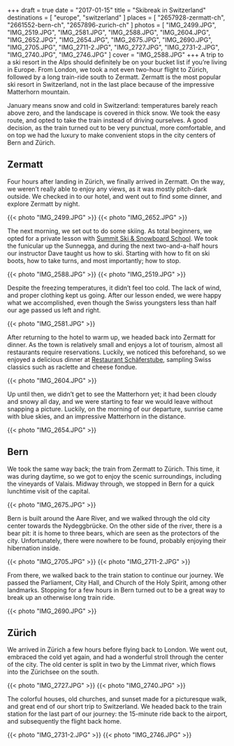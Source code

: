 +++
draft   = true
date    = "2017-01-15"
title   = "Skibreak in Switzerland"
destinations = [ "europe", "switzerland" ]
places  = [ "2657928-zermatt-ch", "2661552-bern-ch", "2657896-zurich-ch" ]
photos  = [
  "IMG_2499.JPG", "IMG_2519.JPG", "IMG_2581.JPG", "IMG_2588.JPG", "IMG_2604.JPG",
  "IMG_2652.JPG", "IMG_2654.JPG", "IMG_2675.JPG", "IMG_2690.JPG", "IMG_2705.JPG",
  "IMG_2711-2.JPG", "IMG_2727.JPG", "IMG_2731-2.JPG", "IMG_2740.JPG", "IMG_2746.JPG"
]
cover = "IMG_2588.JPG"
+++
A trip to a ski resort in the Alps should definitely be on your bucket list if you’re living in Europe. From London, we took a not even two-hour flight to Zürich, followed by a long train-ride south to Zermatt. Zermatt is the most popular ski resort in Switzerland, not in the last place because of the impressive Matterhorn mountain.

<!--more-->
January means snow and cold in Switzerland: temperatures barely reach above zero, and the landscape is covered in thick snow. We took the easy route, and opted to take the train instead of driving ourselves. A good decision, as the train turned out to be very punctual, more comfortable, and on top we had the luxury to make convenient stops in the city centers of Bern and Zürich.

## Zermatt
Four hours after landing in Zürich, we finally arrived in Zermatt. On the way, we weren’t really able to enjoy any views, as it was mostly pitch-dark outside. We checked in to our hotel, and went out to find some dinner, and explore Zermatt by night.

{{< photo "IMG_2499.JPG" >}}
{{< photo "IMG_2652.JPG" >}}

The next morning, we set out to do some skiing. As total beginners, we opted for a private lesson with [Summit Ski & Snowboard School](http://www.summitskischool.com/). We took the funicular up the Sunnegga, and during the next two-and-a-half hours our instructor Dave taught us how to ski. Starting with how to fit on ski boots, how to take turns, and most importantly; how to stop.

{{< photo "IMG_2588.JPG" >}}
{{< photo "IMG_2519.JPG" >}}

Despite the freezing temperatures, it didn’t feel too cold. The lack of wind, and proper clothing kept us going. After our lesson ended, we were happy what we accomplished, even though the Swiss youngsters less than half our age passed us left and right.

{{< photo "IMG_2581.JPG" >}}

After returning to the hotel to warm up, we headed back into Zermatt for dinner. As the town is relatively small and enjoys a lot of tourism, almost all restaurants require reservations. Luckily, we noticed this beforehand, so we enjoyed a delicious dinner at [Restaurant Schäferstube](http://www.julen.ch/en/schaeferstube), sampling Swiss classics such as raclette and cheese fondue.

{{< photo "IMG_2604.JPG" >}}

Up until then, we didn’t get to see the Matterhorn yet; it had been cloudy and snowy all day, and we were starting to fear we would leave without snapping a picture. Luckily, on the morning of our departure, sunrise came with blue skies, and an impressive Matterhorn in the distance.

{{< photo "IMG_2654.JPG" >}}

## Bern
We took the same way back; the train from Zermatt to Zürich. This time, it was during daytime, so we got to enjoy the scenic surroundings, including the vineyards of Valais. Midway through, we stopped in Bern for a quick lunchtime visit of the capital.

{{< photo "IMG_2675.JPG" >}}

Bern is built around the Aare River, and we walked through the old city center towards the Nydeggbrücke. On the other side of the river, there is a bear pit: it is home to three bears, which are seen as the protectors of the city. Unfortunately, there were nowhere to be found, probably enjoying their hibernation inside.

{{< photo "IMG_2705.JPG" >}}
{{< photo "IMG_2711-2.JPG" >}}

From there, we walked back to the train station to continue our journey. We passed the Parliament, City Hall, and Church of the Holy Spirit, among other landmarks. Stopping for a few hours in Bern turned out to be a great way to break up an otherwise long train ride.

{{< photo "IMG_2690.JPG" >}}

## Zürich
We arrived in Zürich a few hours before flying back to London. We went out, embraced the cold yet again, and had a wonderful stroll through the center of the city. The old center is split in two by the Limmat river, which flows into the Zürichsee on the south.

{{< photo "IMG_2727.JPG" >}}
{{< photo "IMG_2740.JPG" >}}

 The colorful houses, old churches, and sunset made for a picturesque walk, and great end of our short trip to Switzerland. We headed back to the train station for the last part of our journey: the 15-minute ride back to the airport, and subsequently the flight back home.

{{< photo "IMG_2731-2.JPG" >}}
{{< photo "IMG_2746.JPG" >}}